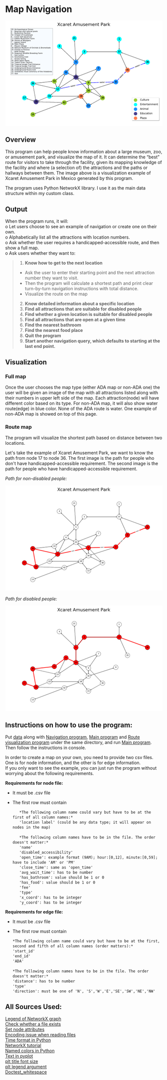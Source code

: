 # Map Navigation
![full map](https://github.com/sayaaoi/Map_Navigation/blob/master/Sample/full%20map%20example.png 'Sample full map of Xcaret Amusement Park')

## Overview 
This program can help people know information about a large museum, zoo, or amusement park, and visualize the map of it. 
It can determine the “best” route for visitors to take through the facility, given its mapping knowledge of the facility and
where (a selection of) the attractions and the paths or hallways between them. The image above is a visualization example of 
Xcaret Amusement Park in Mexico generated by this program.

The program uses Python NetworkX library. I use it as the main data structure within my custom class. 

## Output
When the program runs, it will:<br>
o Let users choose to see an example of navigation or create one on their own. <br> 
o Alphabetically list all the attractions with location numbers. <br>
o Ask whether the user requires a handicapped-accessible route, and then show a full map.<br>
o Ask users whether they want to:<br>
> 1. **Know how to get to the next location**
>   - Ask the user to enter their starting point and the next attraction number they want to visit.
>   - Then the program will calculate a shortest path and print clear turn-by-turn navigation
instructions with total distance.
>   - Visualize the route on the map 
> 2. **Know detailed information about a specific location**
> 3. **Find all attractions that are suitable for disabled people**
> 4. **Find whether a given location is suitable for disabled people**
> 5. **Find all attractions that are open at a given time**
> 6. **Find the nearest bathroom**
> 7. **Find the nearest food place** 
> 8. **Quit the program**
> 9. **Start another navigation query, which defaults to starting at the last end point.**

## Visualization
### Full map 
Once the user chooses the map type (either ADA map or non-ADA one) the user will be given an image of the map with all attractions listed along with their numbers in 
upper left side of the map. Each attraction(node) will have different color based on its type. For non-ADA map, it will also show water route(edge) in blue color. None of the ADA 
route is water. One example of non-ADA map is showed on top of this page. 

### Route map
The program will visualize the shortest path based on distance between two locations. 

Let's take the example of Xcaret Amusement Park, we want to know the path from node 17 to node 36. The first image is the path for people who don't have 
handicapped-accessible requirement. The second image is the path for people who have handicapped-accessible requirement. 

*Path for non-disabled people:* <br>

![route_map1](https://github.com/sayaaoi/Map_Navigation/blob/master/Sample/route_map1.png 'Non-ADA path') <br>


*Path for disabled people:* <br>

![route_map2](https://github.com/sayaaoi/Map_Navigation/blob/master/Sample/route_map2.png 'ADA path')


## Instructions on how to use the program:
Put [data](data) along with [Navigation program](Navigation.py), [Main program](Main.py) and [Route visualization program](Route_Visualization.py) under the same directory, 
and run [Main program](Main.py). Then follow the instructions in console. <br>

In order to create a map on your own, you need to provide two csv files. One is for node information, and the other is for edge information. <br>
If you only want to see the example, you can just run the program without worrying about the following requirements. 

**Requirements for node file:**
- It must be .csv file
- The first row must contain <br>

  ```
     *The following column name could vary but have to be at the first of all column names:*
     'location label' (could be any data type; it will appear on nodes in the map)
     
     *The following column names have to be in the file. The order doesn't matter:*
     'name'        
     'disabled_accessibility'
     'open_time': example format (9AM); hour:[0,12], minute:[0,59]; have to include 'AM' or 'PM'
     'close_time': same as 'open_time'
     'avg_wait_time': has to be number
     'has_bathroom': value should be 1 or 0
     'has_food': value should be 1 or 0
     'fee'	       
     'type'        
     'x_coord': has to be integer
     'y_coord': has to be integer

  ```
 **Requirements for edge file:**
 - It must be .csv file
 - The first row must contain<br>
 
   ```
   *The following column name could vary but have to be at the first, second and fifth of all column names (order matters):*
   'start_id'	
   'end_id'	
   'ADA'
   
   *The following column names have to be in the file. The order doesn't matter:*
   'distance': has to be number	
   'type'
   'direction': must be one of 'N', 'S','W','E','SE','SW','NE','NW'

   ```


## All Sources Used:
[Legend of NetworkX graph](https://stackoverflow.com/questions/32931484/legend-for-networkx-draw-function?lq=1&utm_medium=organic&utm_source=google_rich_qa&utm_campaign=google_rich_qa)<br>
[Check whether a file exists](https://docs.python.org/3/library/pathlib.html)<br>
[Set node attributes](https://networkx.github.io/documentation/stable/reference/generated/networkx.classes.function.set_node_attributes.html)<br>
[Encoding issue when reading files](https://stackoverflow.com/a/49150749)<br>
[Time format in Python](https://docs.python.org/3/library/time.html)<br>
[NetworkX tutorial](http://avinashu.com/tutorial/pythontutorialnew/NetworkXBasics.html)<br>
[Named colors in Python](https://stackoverflow.com/questions/22408237/named-colors-in-matplotlib?utm_medium=organic&utm_source=google_rich_qa&utm_campaign=google_rich_qa)<br>
[Text in pyplot](https://stackoverflow.com/questions/8482588/putting-text-in-top-left-corner-of-matplotlib-plot?utm_medium=organic&utm_source=google_rich_qa&utm_campaign=google_rich_qa)<br>
[plt title font size](https://stackoverflow.com/questions/25036699/how-to-increase-plt-title-font-size/25037902?utm_medium=organic&utm_source=google_rich_qa&utm_campaign=google_rich_qa)<br>
[plt legend argument](https://matplotlib.org/api/_as_gen/matplotlib.pyplot.legend.html)<br>
[Doctest_whitespace](https://docs.python.org/3/library/doctest.html#doctest.NORMALIZE_WHITESPACE)<br>

